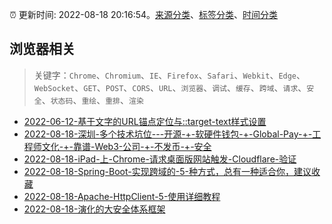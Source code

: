 :alarm_clock: 更新时间: 2022-08-18 20:16:54。[来源分类](../README.md)、[标签分类](../TAGS.md)、[时间分类](../TIMELINE.md)

## 浏览器相关


> 关键字：`Chrome`、`Chromium`、`IE`、`Firefox`、`Safari`、`Webkit`、`Edge`、`WebSocket`、`GET`、`POST`、`CORS`、`URL`、`浏览器`、`调试`、`缓存`、`跨域`、`请求`、`安全`、`状态码`、`重绘`、`重排`、`渲染`



- [2022-06-12-基于文字的URL锚点定位与::target-text样式设置](https://www.zhangxinxu.com/wordpress/2022/06/url-anchor-target-text/) 
- [2022-08-18-深圳-多个技术坑位---开源-+-软硬件钱包-+-Global-Pay-+-工程师文化-+-靠谱-Web3-公司-+-不发币-+-安全](https://www.v2ex.com/t/873868) 
- [2022-08-18-iPad-上-Chrome-请求桌面版网站触发-Cloudflare-验证](https://www.v2ex.com/t/873854) 
- [2022-08-18-Spring-Boot-实现跨域的-5-种方式，总有一种适合你，建议收藏](https://toutiao.io/k/v14ga1m) 
- [2022-08-18-Apache-HttpClient-5-使用详细教程](https://toutiao.io/k/ff7aohg) 
- [2022-08-18-演化的大安全体系框架](https://toutiao.io/k/bcdqmfz) 
